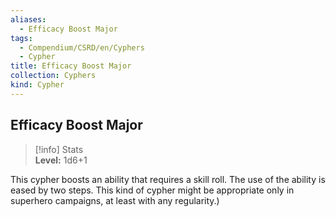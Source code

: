 ```yaml
---
aliases:
  - Efficacy Boost Major
tags:
  - Compendium/CSRD/en/Cyphers
  - Cypher
title: Efficacy Boost Major
collection: Cyphers
kind: Cypher
---
```

## Efficacy Boost Major  
>[!info] Stats  
> **Level:** 1d6+1
  
This cypher boosts an ability that requires a skill roll. The use of the ability is eased by two steps. This kind of cypher might be appropriate only in superhero campaigns, at least with any regularity.)